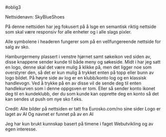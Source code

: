 #oblig3

Nettsidenavn: SkyBlueShoes

På denne nettsiden har jeg fokusert på å lsge en semantisk riktig nettside som skal være responsiv for alle enheter og i alle slags pixler. 

Alle symbolene i headeren fungerer som på en vellfungereende nettside for salg av sko.

Hamburgermeny plassert i venstre hjørnet samt søkeikon ved siden av, disse knappene sender kunde til både meny og søkeside. Midt i har jeg satt en logo, denne skal det være mulig å klikke på, men det ligger noe som overstyrer den, så det er kun mulig å trykket enten på topp eller bunn av logo bildet. På høyre side av log er en klubb/konto log og en klassisk handlevogn. Ved å trykke på en av disse vil de sende deg til enten handlekurven som i denne oppgsven er tom. Eller så sender konto ikonet deg til en kundeklubb, der du som kunde kan opprette deg en konto så det kan sendes ut push om nye sko f.eks.

Credit:
Alle bilder på nettsiden er tatt fra Eurosko.com/no sine sider
Logo er laget av AI
Og navnet er funnet på av en AI

Jeg har kun brukt kunnskap basert på timene i faget Webutvikling og av egen interesse.